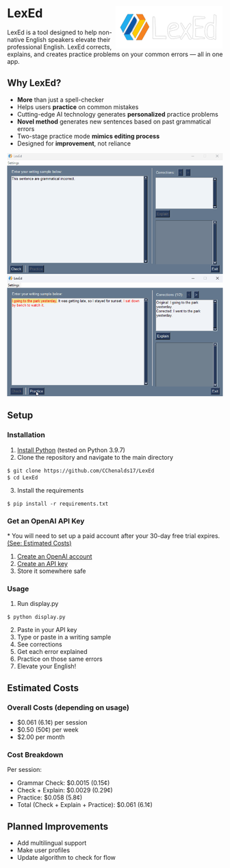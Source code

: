 # LexEd <img style="float: right;" src="resources/logo_inverted.png">
LexEd is a tool designed to help non-native English speakers elevate their professional English. LexEd corrects, explains, and creates practice problems on your common errors — all in one app.

## Why LexEd?
- **More** than just a spell-checker
- Helps users **practice** on common mistakes
- Cutting-edge AI technology generates **personalized** practice problems
- **Novel method** generates new sentences based on past grammatical errors
- Two-stage practice mode **mimics editing process**
- Designed for **improvement**, not reliance

![Error Correction + Explanation Demo](resources/demo_1.gif)
![Practice Mode Demo](resources/demo_2.gif)

## Setup
### Installation
1. [Install Python](https://www.python.org/downloads/) (tested on Python 3.9.7)
2. Clone the repository and navigate to the main directory
```
$ git clone https://github.com/CChenalds17/LexEd
$ cd LexEd
```
3. Install the requirements
```
$ pip install -r requirements.txt
```
### Get an OpenAI API Key
\* You will need to set up a paid account after your 30-day free trial expires. [(See: Estimated Costs)](#estimated-costs)
1. [Create an OpenAI account](https://platform.openai.com/)
2. [Create an API key](https://platform.openai.com/account/api-keys)
3. Store it somewhere safe
### Usage
1. Run display.py
```
$ python display.py
```
2. Paste in your API key
3. Type or paste in a writing sample
4. See corrections
5. Get each error explained
6. Practice on those same errors
7. Elevate your English!

## Estimated Costs
### Overall Costs (depending on usage)
- $0.061 (6.1¢) per session
- $0.50 (50¢) per week
- $2.00 per month
### Cost Breakdown
Per session:
- Grammar Check: $0.0015 (0.15¢)
- Check + Explain: $0.0029 (0.29¢)
- Practice: $0.058 (5.8¢)
- Total (Check + Explain + Practice): $0.061 (6.1¢)

## Planned Improvements
- Add multilingual support
- Make user profiles
- Update algorithm to check for flow